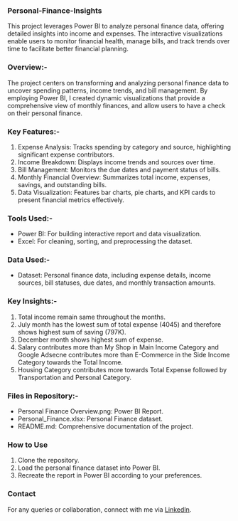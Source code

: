 ### Personal-Finance-Insights
This project leverages Power BI to analyze personal finance data, offering detailed insights into income and expenses. The interactive visualizations enable users to monitor financial health, manage bills, and track trends over time to facilitate better financial planning.

### Overview:-  
The project centers on transforming and analyzing personal finance data to uncover spending patterns, income trends, and bill management. By employing Power BI, I created dynamic visualizations that provide a comprehensive view of monthly finances, and allow users to have a check on their personal finance.

### Key Features:- 
1. Expense Analysis: Tracks spending by category and source, highlighting significant expense contributors.  
2. Income Breakdown: Displays income trends and sources over time.  
3. Bill Management: Monitors the due dates and payment status of bills.  
4. Monthly Financial Overview: Summarizes total income, expenses, savings, and outstanding bills.  
5. Data Visualization: Features bar charts, pie charts, and KPI cards to present financial metrics effectively.

### Tools Used:-  
- Power BI: For building interactive report and data visualization.  
- Excel: For cleaning, sorting, and preprocessing the dataset.

### Data Used:-  
- Dataset: Personal finance data, including expense details, income sources, bill statuses, due dates, and monthly transaction amounts.

### Key Insights:-
1. Total income remain same throughout the months.  
2. July month has the lowest sum of total expense (4045) and therefore shows highest sum of saving (797K).  
3. December month shows highest sum of expense.  
4. Salary contributes more than My Shop in Main Income Category and Google Adsecne contributes more than E-Commerce in the Side Income Category towards the Total Income.  
5. Housing Category contributes more towards Total Expense followed by Transportation and Personal Category.

### Files in Repository:-
- Personal Finance Overview.png: Power BI Report.  
- Personal_Finance.xlsx: Personal Finance dataset.  
- README.md: Comprehensive documentation of the project.

### How to Use
1. Clone the repository.  
2. Load the personal finance dataset into Power BI.  
3. Recreate the report in Power BI according to your preferences.

### Contact 
For any queries or collaboration, connect with me via [LinkedIn](https://www.linkedin.com/in/shobhit-srivastava-23a608204/).
